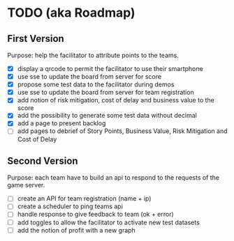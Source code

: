# TODO (aka Roadmap)

## First Version

Purpose: help the facilitator to attribute points to the teams.

- [x] display a qrcode to permit the facilitator to use their smartphone
- [x] use sse to update the board from server for score
- [x] propose some test data to the facilitator during demos
- [x] use sse to update the board from server for team registration
- [x] add notion of risk mitigation, cost of delay and business value to the score
- [x] add the possibility to generate some test data without decimal
- [x] add a page to present backlog
- [ ] add pages to debrief of Story Points, Business Value, Risk Mitigation and Cost of Delay

## Second Version

Purpose: each team have to build an api to respond to the requests of the game server.

- [ ] create an API for team registration (name + ip)
- [ ] create a scheduler to ping teams api
- [ ] handle response to give feedback to team (ok + error)
- [ ] add toggles to allow the facilitator to activate new test datasets
- [ ] add the notion of profit with a new graph